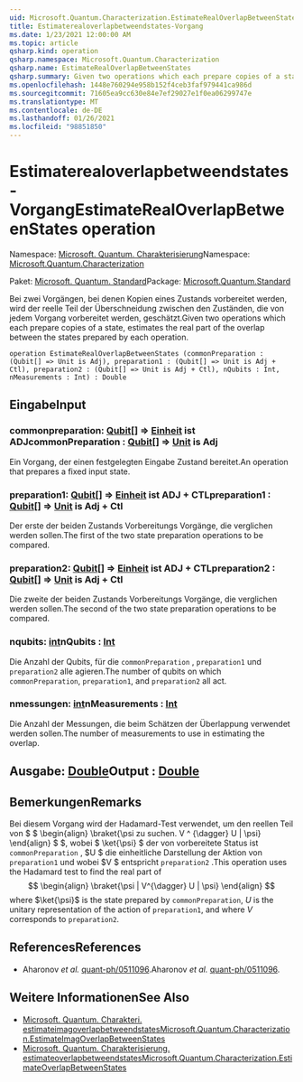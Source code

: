 ```yaml
---
uid: Microsoft.Quantum.Characterization.EstimateRealOverlapBetweenStates
title: Estimaterealoverlapbetweendstates-Vorgang
ms.date: 1/23/2021 12:00:00 AM
ms.topic: article
qsharp.kind: operation
qsharp.namespace: Microsoft.Quantum.Characterization
qsharp.name: EstimateRealOverlapBetweenStates
qsharp.summary: Given two operations which each prepare copies of a state, estimates the real part of the overlap between the states prepared by each operation.
ms.openlocfilehash: 1448e760294e958b152f4ceb3faf979441ca986d
ms.sourcegitcommit: 71605ea9cc630e84e7ef29027e1f0ea06299747e
ms.translationtype: MT
ms.contentlocale: de-DE
ms.lasthandoff: 01/26/2021
ms.locfileid: "98851850"
---
```

# <a name="estimaterealoverlapbetweenstates-operation"></a><span data-ttu-id="4ee21-102">Estimaterealoverlapbetweendstates-Vorgang</span><span class="sxs-lookup"><span data-stu-id="4ee21-102">EstimateRealOverlapBetweenStates operation</span></span>

<span data-ttu-id="4ee21-103">Namespace: [Microsoft. Quantum. Charakterisierung](xref:Microsoft.Quantum.Characterization)</span><span class="sxs-lookup"><span data-stu-id="4ee21-103">Namespace: [Microsoft.Quantum.Characterization](xref:Microsoft.Quantum.Characterization)</span></span>

<span data-ttu-id="4ee21-104">Paket: [Microsoft. Quantum. Standard](https://nuget.org/packages/Microsoft.Quantum.Standard)</span><span class="sxs-lookup"><span data-stu-id="4ee21-104">Package: [Microsoft.Quantum.Standard](https://nuget.org/packages/Microsoft.Quantum.Standard)</span></span>


<span data-ttu-id="4ee21-105">Bei zwei Vorgängen, bei denen Kopien eines Zustands vorbereitet werden, wird der reelle Teil der Überschneidung zwischen den Zuständen, die von jedem Vorgang vorbereitet werden, geschätzt.</span><span class="sxs-lookup"><span data-stu-id="4ee21-105">Given two operations which each prepare copies of a state, estimates the real part of the overlap between the states prepared by each operation.</span></span>

```qsharp
operation EstimateRealOverlapBetweenStates (commonPreparation : (Qubit[] => Unit is Adj), preparation1 : (Qubit[] => Unit is Adj + Ctl), preparation2 : (Qubit[] => Unit is Adj + Ctl), nQubits : Int, nMeasurements : Int) : Double
```


## <a name="input"></a><span data-ttu-id="4ee21-106">Eingabe</span><span class="sxs-lookup"><span data-stu-id="4ee21-106">Input</span></span>

### <a name="commonpreparation--qubit--unit--is-adj"></a><span data-ttu-id="4ee21-107">commonpreparation: [Qubit](xref:microsoft.quantum.lang-ref.qubit)[] => [Einheit](xref:microsoft.quantum.lang-ref.unit)  ist ADJ</span><span class="sxs-lookup"><span data-stu-id="4ee21-107">commonPreparation : [Qubit](xref:microsoft.quantum.lang-ref.qubit)[] => [Unit](xref:microsoft.quantum.lang-ref.unit)  is Adj</span></span>

<span data-ttu-id="4ee21-108">Ein Vorgang, der einen festgelegten Eingabe Zustand bereitet.</span><span class="sxs-lookup"><span data-stu-id="4ee21-108">An operation that prepares a fixed input state.</span></span>


### <a name="preparation1--qubit--unit--is-adj--ctl"></a><span data-ttu-id="4ee21-109">preparation1: [Qubit](xref:microsoft.quantum.lang-ref.qubit)[] => [Einheit](xref:microsoft.quantum.lang-ref.unit)  ist ADJ + CTL</span><span class="sxs-lookup"><span data-stu-id="4ee21-109">preparation1 : [Qubit](xref:microsoft.quantum.lang-ref.qubit)[] => [Unit](xref:microsoft.quantum.lang-ref.unit)  is Adj + Ctl</span></span>

<span data-ttu-id="4ee21-110">Der erste der beiden Zustands Vorbereitungs Vorgänge, die verglichen werden sollen.</span><span class="sxs-lookup"><span data-stu-id="4ee21-110">The first of the two state preparation operations to be compared.</span></span>


### <a name="preparation2--qubit--unit--is-adj--ctl"></a><span data-ttu-id="4ee21-111">preparation2: [Qubit](xref:microsoft.quantum.lang-ref.qubit)[] => [Einheit](xref:microsoft.quantum.lang-ref.unit)  ist ADJ + CTL</span><span class="sxs-lookup"><span data-stu-id="4ee21-111">preparation2 : [Qubit](xref:microsoft.quantum.lang-ref.qubit)[] => [Unit](xref:microsoft.quantum.lang-ref.unit)  is Adj + Ctl</span></span>

<span data-ttu-id="4ee21-112">Die zweite der beiden Zustands Vorbereitungs Vorgänge, die verglichen werden sollen.</span><span class="sxs-lookup"><span data-stu-id="4ee21-112">The second of the two state preparation operations to be compared.</span></span>


### <a name="nqubits--int"></a><span data-ttu-id="4ee21-113">nqubits: [int](xref:microsoft.quantum.lang-ref.int)</span><span class="sxs-lookup"><span data-stu-id="4ee21-113">nQubits : [Int](xref:microsoft.quantum.lang-ref.int)</span></span>

<span data-ttu-id="4ee21-114">Die Anzahl der Qubits, für die `commonPreparation` , `preparation1` und `preparation2` alle agieren.</span><span class="sxs-lookup"><span data-stu-id="4ee21-114">The number of qubits on which `commonPreparation`, `preparation1`, and `preparation2` all act.</span></span>


### <a name="nmeasurements--int"></a><span data-ttu-id="4ee21-115">nmessungen: [int](xref:microsoft.quantum.lang-ref.int)</span><span class="sxs-lookup"><span data-stu-id="4ee21-115">nMeasurements : [Int](xref:microsoft.quantum.lang-ref.int)</span></span>

<span data-ttu-id="4ee21-116">Die Anzahl der Messungen, die beim Schätzen der Überlappung verwendet werden sollen.</span><span class="sxs-lookup"><span data-stu-id="4ee21-116">The number of measurements to use in estimating the overlap.</span></span>



## <a name="output--double"></a><span data-ttu-id="4ee21-117">Ausgabe: [Double](xref:microsoft.quantum.lang-ref.double)</span><span class="sxs-lookup"><span data-stu-id="4ee21-117">Output : [Double](xref:microsoft.quantum.lang-ref.double)</span></span>



## <a name="remarks"></a><span data-ttu-id="4ee21-118">Bemerkungen</span><span class="sxs-lookup"><span data-stu-id="4ee21-118">Remarks</span></span>

<span data-ttu-id="4ee21-119">Bei diesem Vorgang wird der Hadamard-Test verwendet, um den reellen Teil von $ $ \begin{align} \braket{\psi zu suchen. V ^ {\dagger} U | \psi} \end{align} $ $, wobei $ \ket{\psi} $ der von vorbereitete Status ist `commonPreparation` , $U $ die einheitliche Darstellung der Aktion von `preparation1` und wobei $V $ entspricht `preparation2` .</span><span class="sxs-lookup"><span data-stu-id="4ee21-119">This operation uses the Hadamard test to find the real part of $$ \begin{align} \braket{\psi | V^{\dagger} U | \psi} \end{align} $$ where $\ket{\psi}$ is the state prepared by `commonPreparation`, $U$ is the unitary representation of the action of `preparation1`, and where $V$ corresponds to `preparation2`.</span></span>

## <a name="references"></a><span data-ttu-id="4ee21-120">References</span><span class="sxs-lookup"><span data-stu-id="4ee21-120">References</span></span>

- <span data-ttu-id="4ee21-121">Aharonov *et al.* [quant-ph/0511096](https://arxiv.org/abs/quant-ph/0511096).</span><span class="sxs-lookup"><span data-stu-id="4ee21-121">Aharonov *et al.* [quant-ph/0511096](https://arxiv.org/abs/quant-ph/0511096).</span></span>

## <a name="see-also"></a><span data-ttu-id="4ee21-122">Weitere Informationen</span><span class="sxs-lookup"><span data-stu-id="4ee21-122">See Also</span></span>

- [<span data-ttu-id="4ee21-123">Microsoft. Quantum. Charakteri. estimateimagoverlapbetweendstates</span><span class="sxs-lookup"><span data-stu-id="4ee21-123">Microsoft.Quantum.Characterization.EstimateImagOverlapBetweenStates</span></span>](xref:Microsoft.Quantum.Characterization.EstimateImagOverlapBetweenStates)
- [<span data-ttu-id="4ee21-124">Microsoft. Quantum. Charakterisierung. estimateoverlapbetweendstates</span><span class="sxs-lookup"><span data-stu-id="4ee21-124">Microsoft.Quantum.Characterization.EstimateOverlapBetweenStates</span></span>](xref:Microsoft.Quantum.Characterization.EstimateOverlapBetweenStates)